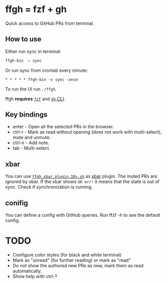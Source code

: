 # ffgh = fzf + gh

Quick access to GitHub PRs from terminal.

## How to use

Either run sync in terminal:

```bash
ffgh-bin -v sync
```

Or run sync from crontab every minute:

```crontab
* * * * * ffgh-bin -v sync -once
```

To run the UI run `./ffgh`.

ffgh **requires** [`fzf`][ref_fzf] and [`gh` CLI][ref_gh].

[ref_fzf]:https://github.com/junegunn/fzf
[ref_gh]:https://cli.github.com/


## Key bindings

* enter - Open all the selected PRs in the browser.
* ctrl-r - Mark as read without opening (does not work with multi-select), mute and unmute.
* ctrl-n - Add note.
* tab - Multi-select.


## xbar

You can use [`ffgh_xbar_plugin.10s.sh`](ffgh_xbar_plugin.10s.sh) as [xbar][ref_xbar] plugin. The muted PRs are ignored
by xbar. If the xbar shows `GH err!` it means that the state is out of sync. Check if synchronization is running.

[ref_xbar]:https://github.com/matryer/xbar


## conifig

You can define a config with GitHub queries. Run ffzf -h to see the default config.


# TODO
* Configure color styles (for black and white terminal)
* Mark as "unread" (for further reading) or mark as "read"
* Do not show the authored new PRs as new, mark them as read automatically.
* Show help with ctrl-?

